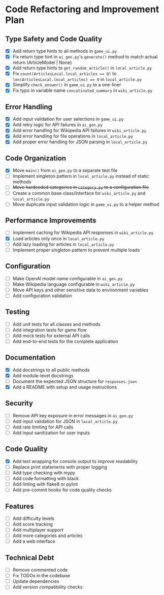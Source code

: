 # Code Refactoring and Improvement Plan

## Type Safety and Code Quality
- [x] Add return type hints to all methods in `game_ui.py`
- [x] Fix return type hint in `ai_gen.py`'s `generate()` method to match actual return (ArticleModel | None)
- [x] Add return type hints to `get_random_article()` in `local_article.py`
- [x] Fix `count(ArticlesLocal.local_articles == 0)` to `len(ArticlesLocal.local_articles) == 0` in `local_article.py`
- [x] Simplify `check_answer()` in `game_ui.py` to a one-liner
- [x] Fix typo in variable name `concatinated_summary` in `wiki_article.py`

## Error Handling
- [x] Add input validation for user selections in `game_ui.py`
- [x] Add retry logic for API failures in `ai_gen.py`
- [x] Add error handling for Wikipedia API failures in `wiki_article.py`
- [x] Add error handling for file operations in `local_article.py`
- [x] Add proper error handling for JSON parsing in `local_article.py`

## Code Organization
- [x] Move `main()` from `ai_gen.py` to a separate test file
- [ ] Implement singleton pattern in `local_article.py` instead of static methods
- [ ] ~~Move hardcoded categories in `category.py` to a configuration file~~
- [ ] Create a common base class/interface for `wiki_article.py` and `local_article.py`
- [ ] Move duplicate input validation logic in `game_ui.py` to a helper method

## Performance Improvements
- [ ] Implement caching for Wikipedia API responses in `wiki_article.py`
- [x] Load articles only once in `local_article.py`
- [ ] Add lazy loading for articles in `local_article.py`
- [ ] Implement proper singleton pattern to prevent multiple loads

## Configuration
- [ ] Make OpenAI model name configurable in `ai_gen.py`
- [ ] Make Wikipedia language configurable in `wiki_article.py`
- [ ] Move API keys and other sensitive data to environment variables
- [ ] Add configuration validation

## Testing
- [ ] Add unit tests for all classes and methods
- [ ] Add integration tests for game flow
- [ ] Add mock tests for external API calls
- [ ] Add end-to-end tests for the complete application

## Documentation
- [x] Add docstrings to all public methods
- [x] Add module-level docstrings
- [ ] Document the expected JSON structure for `responses.json`
- [x] Add a README with setup and usage instructions

## Security
- [ ] Remove API key exposure in error messages in `ai_gen.py`
- [ ] Add input validation for JSON in `local_article.py`
- [ ] Add rate limiting for API calls
- [ ] Add input sanitization for user inputs

## Code Quality
- [x] Add text wrapping for console output to improve readability
- [ ] Replace print statements with proper logging
- [ ] Add type checking with mypy
- [ ] Add code formatting with black
- [ ] Add linting with flake8 or pylint
- [ ] Add pre-commit hooks for code quality checks

## Features
- [ ] Add difficulty levels
- [ ] Add score tracking
- [ ] Add multiplayer support
- [ ] Add more categories and articles
- [ ] Add a web interface

## Technical Debt
- [ ] Remove commented code
- [ ] Fix TODOs in the codebase
- [ ] Update dependencies
- [ ] Add version compatibility checks
